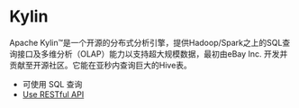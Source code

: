 # Kylin

Apache Kylin™是一个开源的分布式分析引擎，提供Hadoop/Spark之上的SQL查询接口及多维分析（OLAP）能力以支持超大规模数据，最初由eBay Inc. 开发并贡献至开源社区。它能在亚秒内查询巨大的Hive表。

* 可使用 SQL 查询
* [Use RESTful API](http://kylin.apache.org/docs15/howto/howto_use_restapi.html)